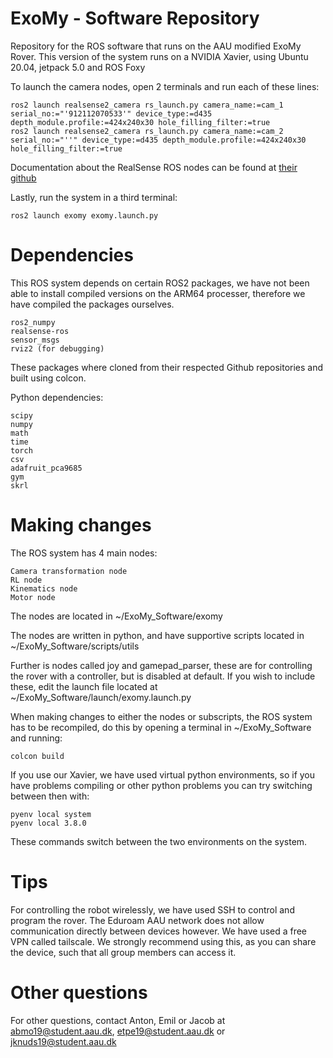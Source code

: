 # ExoMy - Software Repository
Repository for the ROS software that runs on the AAU modified ExoMy Rover.
This version of the system runs on a NVIDIA Xavier, using Ubuntu 20.04, jetpack 5.0 and ROS Foxy

To launch the camera nodes, open 2 terminals and run each of these lines:
```
ros2 launch realsense2_camera rs_launch.py camera_name:=cam_1 serial_no:="'912112070533'" device_type:=d435 depth_module.profile:=424x240x30 hole_filling_filter:=true
ros2 launch realsense2_camera rs_launch.py camera_name:=cam_2 serial_no:="''" device_type:=d435 depth_module.profile:=424x240x30 hole_filling_filter:=true
```
Documentation about the RealSense ROS nodes can be found at [their github](https://github.com/IntelRealSense/realsense-ros/tree/ros2-beta)

Lastly, run the system in a third terminal:
```
ros2 launch exomy exomy.launch.py
```
# Dependencies
This ROS system depends on certain ROS2 packages, we have not been able to install compiled versions on the ARM64 processer, therefore we have compiled the packages ourselves. 
```
ros2_numpy
realsense-ros
sensor_msgs
rviz2 (for debugging)
```
These packages where cloned from their respected Github repositories and built using colcon. 

Python dependencies:
```
scipy
numpy
math
time
torch
csv
adafruit_pca9685
gym 
skrl
```
# Making changes
The ROS system has 4 main nodes:
```
Camera transformation node
RL node
Kinematics node
Motor node
```
The nodes are located in ~/ExoMy_Software/exomy

The nodes are written in python, and have supportive scripts located in ~/ExoMy_Software/scripts/utils

Further is nodes called joy and gamepad_parser, these are for controlling the rover with a controller, but is disabled at default.
If you wish to include these, edit the launch file located at ~/ExoMy_Software/launch/exomy.launch.py

When making changes to either the nodes or subscripts, the ROS system has to be recompiled, do this by opening a terminal in ~/ExoMy_Software and running:
```
colcon build
```

If you use our Xavier, we have used virtual python environments, so if you have problems compiling or other python problems you can try switching between then with:
```
pyenv local system
pyenv local 3.8.0
```
These commands switch between the two environments on the system.

# Tips
For controlling the robot wirelessly, we have used SSH to control and program the rover. The Eduroam AAU network does not allow communication directly between devices however. We have used a free VPN called tailscale. We strongly recommend using this, as you can share the device, such that all group members can access it. 

# Other questions
For other questions, contact Anton, Emil or Jacob at abmo19@student.aau.dk, etpe19@student.aau.dk or jknuds19@student.aau.dk
